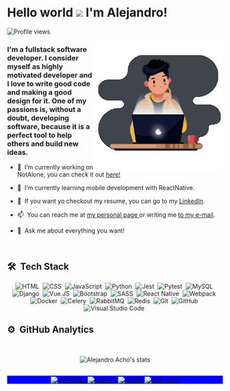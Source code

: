 <h1 align="left">Hello world <img src="https://raw.githubusercontent.com/kaueMarques/kaueMarques/master/hi.gif" width="30px"> I'm Alejandro!</h1>
<p align="left"> <img src="https://komarev.com/ghpvc/?username=Alejandroacho&color=blueviolet" alt="Profile views" /> </p>
<img align="right" width="300em" height="300em" src="https://github.com/Alejandroacho/Alejandroacho/blob/master/Gif.gif?raw=true"/>

### I'm a fullstack software developer. I consider myself as highly motivated developer and I love to write good code and making a good design for it. One of my passions is, without a doubt, developing software, because it is a perfect tool to help others and build new ideas.

- 🔭 &nbsp;I’m currently working on NotAlone, you can check it out <a href="http://notalone.me"> here!</a>


- 🌱 &nbsp;I’m currently learning mobile development with ReactNative.


- 📝 &nbsp;If you want yo checkout my resume, you can go to my <a href="https://www.linkedin.com/in/alejandro-acho/">LinkedIn</a>.


- 📫 &nbsp;You can reach me at <a href="http://alejandroacho.com"> my personal page </a> or writing me <a href="mailto:alejandroacho@hotmail.com">to my e-mail</a>.


- 💬 &nbsp;Ask me about everything you want!

<br>

## 🛠 &nbsp;Tech Stack
<div align="center">

![HTML](https://img.shields.io/badge/-HTML-40444D?style=flat&logo=HTML5)&nbsp;
![CSS](https://img.shields.io/badge/-CSS-40444D?style=flat&logo=CSS3&logoColor=1572B6)&nbsp;
![JavaScript](https://img.shields.io/badge/-JavaScript-40444D?style=flat&logo=javascript)&nbsp;
![Python](https://img.shields.io/badge/-Python-40444D?style=flat&logo=python)&nbsp;
![Jest](https://img.shields.io/badge/-Jest-40444D?style=flat&logo=jest)&nbsp;
![Pytest](https://img.shields.io/badge/-Pytest-40444D?style=flat&logo=pytest)&nbsp;
![MySQL](https://img.shields.io/badge/-MySQL-40444D?style=flat&logo=mysql)&nbsp;
![Django](https://img.shields.io/badge/-Django-40444D?style=flat&logo=django)&nbsp;
![Vue.JS](https://img.shields.io/badge/-Vue.JS-40444D?style=flat&logo=vue.js)&nbsp;
![Bootstrap](https://img.shields.io/badge/-Bootstrap-40444D?style=flat&logo=bootstrap)&nbsp;
![SASS](https://img.shields.io/badge/-Sass-40444D?style=flat&logo=sass)&nbsp;
![React Native](https://img.shields.io/badge/-React%20Native-40444D?style=flat&logo=react)&nbsp;
![Webpack](https://img.shields.io/badge/-Webpack-40444D?style=flat&logo=webpack)&nbsp;
![Docker](https://img.shields.io/badge/-Docker-40444D?style=flat&logo=docker)&nbsp;
![Celery](https://img.shields.io/badge/-Celery-40444D?style=flat&logo=celery)&nbsp;
![RabbitMQ](https://img.shields.io/badge/-RabbitMQ-40444D?style=flat&logo=rabbitmq)&nbsp;
![Redis](https://img.shields.io/badge/-Redis-40444D?style=flat&logo=redis)&nbsp;
![Git](https://img.shields.io/badge/-Git-40444D?style=flat&logo=git)&nbsp;
![GitHub](https://img.shields.io/badge/-GitHub-40444D?style=flat&logo=github)&nbsp;
![Visual Studio Code](https://img.shields.io/badge/-VS%20Code-40444D?style=flat&logo=visual-studio-code&logoColor=007ACC)&nbsp;

</div>


## ⚙️ &nbsp;GitHub Analytics
<br>

<p align="center">
<img width="530em" src="https://github-readme-stats.vercel.app/api?username=Alejandroacho&show_icons=true&theme=nightowl" alt="Alejandro Acho's stats"/>
</p>

##

<p align="center" style="background:blue">
  <a href="https://instagram.com/alejandroacho" target="_blank">
 <img align="center" src="https://img.shields.io/badge/-Instagram-05122A?style=flat&logo=instagram" alt="instagram"/>
</a>
<a href="https://linkedin.com/in/alejandro-acho" target="_blank">
  <img align="center" src="https://img.shields.io/badge/-LinkedIn-05122A?style=flat&logo=linkedin" alt="linkedin"/>
</a>
<a href="https://twitter.com/alejoacho" target="_blank">
 <img align="center" src="https://img.shields.io/badge/-Twitter-05122A?style=flat&logo=twitter" alt="twitter"/>
</a>
  <a href="http://alejandroacho.com" target="_blank">
 <img align="center" src="https://img.shields.io/badge/-Web%20Page-05122A?style=flat&logo=googlechrome" alt="web page"/>
</a>
</p>
